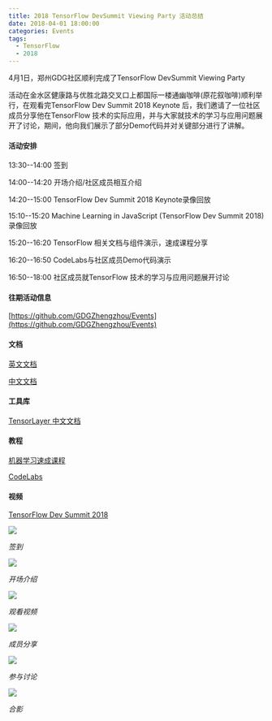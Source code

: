 ```yaml
---
title: 2018 TensorFlow DevSummit Viewing Party 活动总结
date: 2018-04-01 18:00:00
categories: Events
tags:
  - TensorFlow
  - 2018
---
```


4月1日，郑州GDG社区顺利完成了TensorFlow DevSummit Viewing Party

活动在金水区健康路与优胜北路交叉口上都国际一楼通幽咖啡(原花叙咖啡)顺利举行，在观看完TensorFlow Dev Summit 2018 Keynote 后，我们邀请了一位社区成员分享他在TensorFlow 技术的实际应用，并与大家就技术的学习与应用问题展开了讨论，期间，他向我们展示了部分Demo代码并对关键部分进行了讲解。

<!-- more -->

#### 活动安排

13:30--14:00 签到

14:00--14:20 开场介绍/社区成员相互介绍

14:20--15:00 TensorFlow Dev Summit 2018 Keynote录像回放

15:10--15:20 Machine Learning in JavaScript (TensorFlow Dev Summit 2018)录像回放

15:20--16:20 TensorFlow 相关文档与组件演示，速成课程分享

16:20--16:50 CodeLabs与社区成员Demo代码演示

16:50--18:00 社区成员就TensorFlow 技术的学习与应用问题展开讨论



#### 往期活动信息

[https://github.com/GDGZhengzhou/Events](https://github.com/GDGZhengzhou/Events)

#### 文档

[英文文档](https://tensorflow.google.cn/)

[中文文档](https://github.com/xitu/tensorflow-docs)

#### 工具库

[TensorLayer 中文文档](http://tensorlayercn.readthedocs.io/zh/latest/)

#### 教程

[机器学习速成课程](https://developers.google.cn/machine-learning/crash-course/?hl=zh-cn)

[CodeLabs](http://clmirror.storage.googleapis.com/codelabs/tensorflow-for-poets-cn/index.html?#0)

#### 视频
[TensorFlow Dev Summit 2018](https://www.youtube.com/playlist?list=PLQY2H8rRoyvxjVx3zfw4vA4cvlKogyLNN)



![](https://secure.meetupstatic.com/photos/event/3/9/0/6/highres_469814598.jpeg)

*签到*

![](https://secure.meetupstatic.com/photos/event/3/8/f/5/highres_469814581.jpeg)

*开场介绍*

![](https://secure.meetupstatic.com/photos/event/3/8/b/d/highres_469814525.jpeg)

*观看视频*

![](https://secure.meetupstatic.com/photos/event/3/9/0/2/highres_469814594.jpeg)

*成员分享*

![](https://secure.meetupstatic.com/photos/event/3/8/c/5/highres_469814533.jpeg)

*参与讨论*

![](https://secure.meetupstatic.com/photos/event/3/9/1/5/highres_469814613.jpeg)

*合影*

